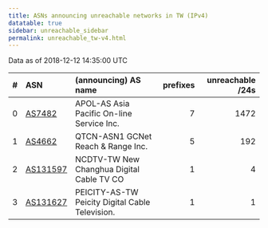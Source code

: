 ```yaml
---
title: ASNs announcing unreachable networks in TW (IPv4)
datatable: true
sidebar: unreachable_sidebar
permalink: unreachable_tw-v4.html
---
```


Data as of 2018-12-12 14:35:00 UTC


<div class="datatable-begin"></div>

|   # | ASN                                      | (announcing) AS name                            |   prefixes |   unreachable /24s |
|----:|:-----------------------------------------|:------------------------------------------------|-----------:|-------------------:|
|   0 | [AS7482](unreachable_AS7482-v4.html)     | APOL-AS Asia Pacific On-line Service Inc.       |          7 |               1472 |
|   1 | [AS4662](unreachable_AS4662-v4.html)     | QTCN-ASN1 GCNet Reach &amp; Range Inc.          |          5 |                192 |
|   2 | [AS131597](unreachable_AS131597-v4.html) | NCDTV-TW New Changhua Digital Cable TV CO       |          1 |                  4 |
|   3 | [AS131627](unreachable_AS131627-v4.html) | PEICITY-AS-TW Peicity Digital Cable Television. |          1 |                  1 |

<div class="datatable-end"></div>